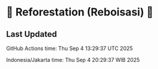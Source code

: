 
# 🌳 Reforestation (Reboisasi) 🌲

## Last Updated

GitHub Actions time: Thu Sep  4 13:29:37 UTC 2025

Indonesia/Jakarta time: Thu Sep  4 20:29:37 WIB 2025
